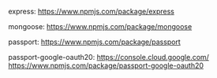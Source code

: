 express:
https://www.npmjs.com/package/express

mongoose:
https://www.npmjs.com/package/mongoose

passport:
https://www.npmjs.com/package/passport

passport-google-oauth20:
https://console.cloud.google.com/
https://www.npmjs.com/package/passport-google-oauth20
